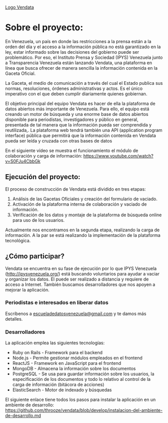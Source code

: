 [Logo Vendata](https://github.com/throoze/vendata/blob/develop/logo.png)

# Sobre el proyecto: 

En Venezuela, un país en donde las restricciones a la prensa están a la orden del día y el acceso a la información pública no está garantizado en la ley, estar informado sobre las decisiones del gobierno puede ser problemático. Por eso, el Instituto Prensa y Sociedad (IPYS) Venezuela junto a Transparencia Venezuela están lanzando Vendata, una plataforma en línea que busca ofrecer de manera sencilla la información contenida en la Gaceta Oficial.

La Gaceta, el medio de comunicación a través del cual el Estado publica sus normas, resoluciones, órdenes administrativas y actos. Es el único imperativo con el que deben cumplir diariamente quienes gobiernan.

El objetivo principal del equipo Vendata es hacer de ella la plataforma de datos abiertos más importante de Venezuela. Para ello, el equipo está creando un motor de búsqueda y una enorme base de datos abiertos disponible para periodistas, investigadores y público en general, presentada de tal manera que la información pueda ser comprendida y reutilizada,. La plataforma web tendrá también una API (application program interface) pública que permitirá que la información contenida en Vendata pueda ser leída y cruzada con otras bases de datos

En el siguiente vídeo se muestra el funcionamiento el módulo de colaboración y carga de información:
https://www.youtube.com/watch?v=S0FJu4CbbGk


## Ejecución del proyecto:

El proceso de construcción de Vendata está dividido en tres etapas: 

1. Análisis de las Gacetas Oficiales y creación del formulario de vaciado.
2. Activación de la plataforma interna de colaboración y vaciado de información.
3. Verificación de los datos y montaje de la plataforma de búsqueda online para uso de los usuarios.

Actualmente nos encontramos en la segunda etapa, realizando la carga de información. A la par se está realizando la implementación de la plataforma tecnológica. 

## ¿Cómo participar?

Vendata se encuentra en su fase de ejecución por lo que IPYS Venezuela (http://ipysvenezuela.org/) está buscando voluntarios para ayudar a vaciar y organizar los datos. El puede ser realizado a distancia y requiere de acceso a Internet. También buscamos desarrolladores que nos apoyen a mejorar la aplicación.

### Periodistas e interesados en liberar datos

Escríbenos a escueladedatosvenezuela@gmail.com y te damos más detalles.

### Desarrolladores

La aplicación emplea las siguientes tecnologías: 

* Ruby on Rails - Framework para el backend 
* Node.js - Permite gestionar módulos empleados en el frontend 
* ReactJS - Framework en JavaScript para el frontend
* MongoDB - Almacena la información sobre los documentos
* PostgreSQL - Se usa para guardar información sobre los usuarios, la especificación de los documentos y todo lo relativo al control de la carga de información (bitácora de acciones)
* ElasticSearch - Motor de indexado y búsquedas 

El siguiente enlace tiene todos los pasos para instalar la aplicación en un ambiente de desarrollo:
https://github.com/throoze/vendata/blob/develop/instalacion-del-ambiente-de-desarrollo.md
